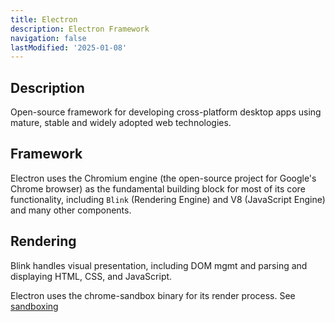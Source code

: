 ```yaml
---
title: Electron
description: Electron Framework
navigation: false
lastModified: '2025-01-08'
---
```


## Description

Open-source framework for developing cross-platform desktop apps using mature, stable and widely adopted web technologies.

## Framework

Electron uses the Chromium engine (the open-source project for Google's Chrome browser) as the fundamental building block for most of its core functionality, including `Blink` (Rendering Engine) and V8 (JavaScript Engine) and many other components.

## Rendering

Blink handles visual presentation, including DOM mgmt and parsing and displaying HTML, CSS, and JavaScript.

 Electron uses the chrome-sandbox binary for its render process. See [sandboxing](/docs-tech/frameworks/electron/sandboxing)
